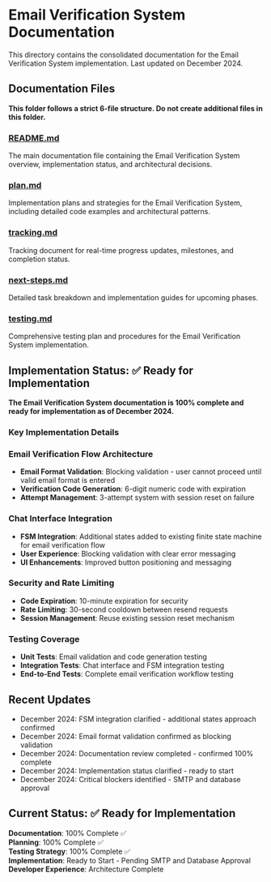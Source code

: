 # Email Verification System Documentation

This directory contains the consolidated documentation for the Email Verification System implementation. Last updated on December 2024.

## Documentation Files

**This folder follows a strict 6-file structure. Do not create additional files in this folder.**

### [README.md](./README.md)

The main documentation file containing the Email Verification System overview, implementation status, and architectural decisions.

### [plan.md](./plan.md)

Implementation plans and strategies for the Email Verification System, including detailed code examples and architectural patterns.

### [tracking.md](./tracking.md)

Tracking document for real-time progress updates, milestones, and completion status.

### [next-steps.md](./next-steps.md)

Detailed task breakdown and implementation guides for upcoming phases.

### [testing.md](./testing.md)

Comprehensive testing plan and procedures for the Email Verification System implementation.

## Implementation Status: ✅ Ready for Implementation

**The Email Verification System documentation is 100% complete and ready for implementation as of December 2024.**

### Key Implementation Details

### Email Verification Flow Architecture

- **Email Format Validation**: Blocking validation - user cannot proceed until valid email format is entered
- **Verification Code Generation**: 6-digit numeric code with expiration
- **Attempt Management**: 3-attempt system with session reset on failure

### Chat Interface Integration

- **FSM Integration**: Additional states added to existing finite state machine for email verification flow
- **User Experience**: Blocking validation with clear error messaging
- **UI Enhancements**: Improved button positioning and messaging

### Security and Rate Limiting

- **Code Expiration**: 10-minute expiration for security
- **Rate Limiting**: 30-second cooldown between resend requests
- **Session Management**: Reuse existing session reset mechanism

### Testing Coverage

- **Unit Tests**: Email validation and code generation testing
- **Integration Tests**: Chat interface and FSM integration testing
- **End-to-End Tests**: Complete email verification workflow testing

## Recent Updates

- December 2024: FSM integration clarified - additional states approach confirmed
- December 2024: Email format validation confirmed as blocking validation
- December 2024: Documentation review completed - confirmed 100% complete
- December 2024: Implementation status clarified - ready to start
- December 2024: Critical blockers identified - SMTP and database approval

## Current Status: ✅ Ready for Implementation

**Documentation**: 100% Complete ✅  
**Planning**: 100% Complete ✅  
**Testing Strategy**: 100% Complete ✅  
**Implementation**: Ready to Start - Pending SMTP and Database Approval  
**Developer Experience**: Architecture Complete
